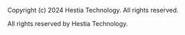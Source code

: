 Copyright (c) 2024 Hestia Technology. All rights reserved.

All rights reserved by Hestia Technology.